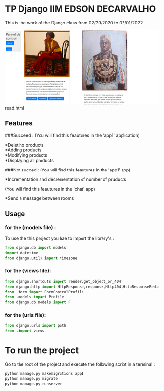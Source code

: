 # TP Django  IIM EDSON DECARVALHO

This is the work of the Django class from 02/29/2020 to 02/01/2022 .

![alt text](./imgForReadme/read.png)
read.html

## Features

###Succeed :
(You will find this feautures in the 'app1' application)

*Deleting products<br>
*Adding products<br>
*Modifying products<br>
*Displaying all products 

###Not succed :
(You will find this feautures in the 'app1' app)

*Incrementation and decrementation of number of pruducts<br>


(You will find this feautures in the 'chat' app)

*Send a message between rooms <br>






## Usage
### for the (models file) :
To use the this project you hae to import the librery's :

```python
from django.db import models
import datetime
from django.utils import timezone
```
### for the (views file):
```python
from django.shortcuts import render,get_object_or_404
from django.http import HttpResponse,response,Http404,HttpResponseRedirect
from .form import FormControlProfile
from .models import Profile
from django.db.models import F
```

### for the (urls file):

````python
from django.urls import path
from .import views
````
# To run the project 

Go to the root of the project and execute the following script in a terminal : 
```bash
python manage.py makemigrations app1
python manage.py migrate
python manage.py runserver
```

